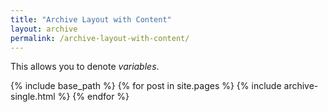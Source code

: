 ```yaml
---
title: "Archive Layout with Content"
layout: archive
permalink: /archive-layout-with-content/
---
```




This allows you to denote <var>variables</var>.

{% include base_path %}
{% for post in site.pages %}
{% include archive-single.html %}
{% endfor %}
